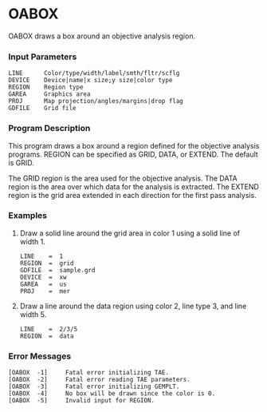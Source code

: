 # OABOX

OABOX draws a box around an objective analysis region.


### Input Parameters
 
    LINE      Color/type/width/label/smth/fltr/scflg
    DEVICE    Device|name|x size;y size|color type
    REGION    Region type
    GAREA     Graphics area
    PROJ      Map projection/angles/margins|drop flag
    GDFILE    Grid file
 
 
### Program Description
 
This program draws a box around a region defined for the
objective analysis programs.  REGION can be specified as
GRID, DATA, or EXTEND.  The default is GRID.

The GRID region is the area used for the objective analysis.
The DATA region is the area over which data for the
analysis is extracted.  The EXTEND region is the grid
area extended in each direction for the first pass analysis.


### Examples
 
1.  Draw a solid line around the grid area in color 1 using
    a solid line of width 1.

        LINE    =  1
        REGION  =  grid
        GDFILE  =  sample.grd
        DEVICE  =  xw
        GAREA   =  us
        PROJ    =  mer


2.  Draw a line around the data region using color 2, line type
    3, and line width 5.

        LINE    =  2/3/5
        REGION  =  data


### Error Messages
 
    [OABOX  -1]     Fatal error initializing TAE.
    [OABOX  -2]     Fatal error reading TAE parameters.
    [OABOX  -3]     Fatal error initializing GEMPLT.
    [OABOX  -4]     No box will be drawn since the color is 0.
    [OABOX  -5]     Invalid input for REGION.
